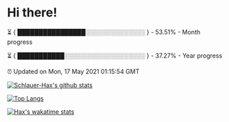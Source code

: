 # Hi there!

⏳ { ████████████████░░░░░░░░░░░░░░ } - 53.51% - Month progress

⏳ { ███████████░░░░░░░░░░░░░░░░░░░ } - 37.27% - Year progress

⏰ Updated on Mon, 17 May 2021 01:15:54 GMT


[![Schlauer-Hax's github stats](https://github-readme-stats.vercel.app/api?username=Schlauer-Hax&show_icons=true&theme=dark&count_private=true)](https://github.com/Schlauer-Hax)


[![Top Langs](https://github-readme-stats.vercel.app/api/top-langs/?username=Schlauer-Hax&layout=compact&theme=dark)](https://github.com/Schlauer-Hax?tab=repositories)


[![Hax's wakatime stats](https://github-readme-stats.vercel.app/api/wakatime?username=Hax&theme=dark)](https://wakatime.com/@Hax)

